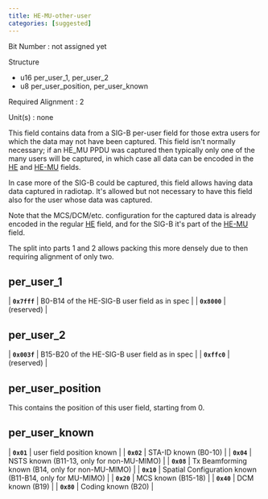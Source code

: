 ```yaml
---
title: HE-MU-other-user
categories: [suggested]
---
```

Bit Number
: not assigned yet

Structure
  - u16 per_user_1, per_user_2
  - u8 per_user_position, per_user_known

Required Alignment
: 2

Unit(s)
: none

This field contains data from a SIG-B per-user field for those extra
users for which the data may not have been captured. This field isn't
normally necessary; if an HE_MU PPDU was captured then typically only
one of the many users will be captured, in which case all data can be
encoded in the [HE](HE) and [HE-MU](HE-MU) fields.

In case more of the SIG-B could be captured, this field allows having
data data captured in radiotap. It's allowed but not necessary to have
this field also for the user whose data was captured.

Note that the MCS/DCM/etc. configuration for the captured data is
already encoded in the regular [HE](HE) field, and for the SIG-B it's
part of the [HE-MU](HE-MU) field.

The split into parts 1 and 2 allows packing this more densely due to
then requiring alignment of only two.

## per_user_1

| **`0x7fff`** | B0-B14 of the HE-SIG-B user field as in spec |
| **`0x8000`** | (reserved) |

## per_user_2

| **`0x003f`** | B15-B20 of the HE-SIG-B user field as in spec |
| **`0xffc0`** | (reserved) |

## per_user_position

This contains the position of this user field, starting from 0.

## per_user_known

| **`0x01`** | user field position known |
| **`0x02`** | STA-ID known (B0-10) |
| **`0x04`** | NSTS known (B11-13, only for non-MU-MIMO) |
| **`0x08`** | Tx Beamforming known (B14, only for non-MU-MIMO) |
| **`0x10`** | Spatial Configuration known (B11-B14, only for MU-MIMO) |
| **`0x20`** | MCS known (B15-18) |
| **`0x40`** | DCM known (B19) |
| **`0x80`** | Coding known (B20) |
